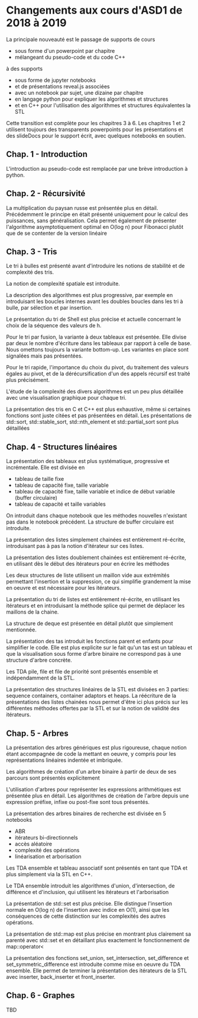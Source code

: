 # Changements aux cours d'ASD1 de 2018 à 2019

La principale nouveauté est le passage de supports de cours 

* sous forme d'un powerpoint par chapitre
* mélangeant du pseudo-code et du code C++

à des supports 

* sous forme de jupyter notebooks 
* et de présentations reveal.js associées
* avec un notebook par sujet, une dizaine par chapitre
* en langage python pour expliquer les algorithmes et structures
* et en C++ pour l'utilisation des algorithmes et structures équivalentes la STL

Cette transition est complète pour les chapitres 3 à 6. Les chapitres 1 et 2 utilisent toujours des transparents powerpoints pour les présentations et des slideDocs pour le support écrit, avec quelques notebooks en soutien. 

## Chap. 1 - Introduction

L'introduction au pseudo-code est remplacée par une brève introduction à python. 

## Chap. 2 - Récursivité

La multiplication du paysan russe est présentée plus en détail. Précédemment le principe en était présenté uniquement pour le calcul des puissances, sans généralisation. Cela permet également de présenter l'algorithme asymptotiquement optimal en O(log n) pour Fibonacci plutôt que de se contenter de la version linéaire

## Chap. 3 - Tris

Le tri à bulles est présenté avant d'introduire les notions de stabilité et de complexité des tris. 

La notion de complexité spatiale est introduite. 

La description des algorithmes est plus progressive, par exemple en introduisant les boucles internes avant les doubles boucles dans les tri à bulle, par sélection et par insertion. 

Le présentation du tri de Shell est plus précise et actuelle concernant le choix de la séquence des valeurs de h. 

Pour le tri par fusion, la variante à deux tableaux est présentée. Elle divise par deux le nombre d'écriture dans les tableaux par rapport à celle de base. Nous omettons toujours la variante bottom-up. Les variantes en place sont signalées mais pas présentées. 

Pour le tri rapide, l'importance du choix du pivot, du traitement des valeurs égales au pivot, et de la dérécursification d'un des appels récursif est traité plus précisément. 

L'étude de la complexité des divers algorithmes est un peu plus détaillée avec une visualisation graphique pour chaque tri.

La présentation des tris en C et C++ est plus exhaustive, même si certaines fonctions sont juste citées et pas présentées en détail. Les présentations de std::sort, std::stable_sort, std::nth_element et std::partial_sort sont plus détaillées

## Chap. 4 - Structures linéaires

La présentation des tableaux est plus systématique, progressive et incrémentale. Elle est divisée en 

* tableau de taille fixe
* tableau de capacité fixe, taille variable
* tableau de capacité fixe, taille variable et indice de début variable (buffer circulaire)
* tableau de capacité et taille variables

On introduit dans chaque notebook que les méthodes nouvelles n'existant pas dans le notebook précédent. La structure de buffer circulaire est introduite. 

La présentation des listes simplement chainées est entièrement ré-écrite, introduisant pas à pas la notion d'itérateur sur ces listes.

La présentation des listes doublement chainées est entièrement ré-écrite, en utilisant dès le début des itérateurs pour en écrire les méthodes 

Les deux structures de liste utilisent un maillon vide aux extrémités permettant l'insertion et la suppression, ce qui simplifie grandement la mise en oeuvre et est nécessaire pour les itérateurs.  

La présentation du tri de listes est entièrement ré-écrite, en utilisant les itérateurs et en introduisant la méthode splice qui permet de déplacer les maillons de la chaine. 

La structure de deque est présentée en détail plutôt que simplement mentionnée. 

La présentation des tas introduit les fonctions parent et enfants pour simplifier le code. Elle est plus explicite sur le fait qu'un tas est un tableau et que la visualisation sous forme d'arbre binaire ne correspond pas à une structure d'arbre concrète.

Les TDA pile, file et file de priorité sont présentés ensemble et indépendamment de la STL. 

La présentation des structures linéaires de la STL est divisées en 3 parties: sequence containers, container adaptors et heaps. La réécriture de la présentations des listes chainées nous permet d'être ici plus précis sur les différentes méthodes offertes par la STL et sur la notion de validité des itérateurs. 

## Chap. 5 - Arbres

La présentation des arbres génériques est plus rigoureuse, chaque notion étant accompagnée de code la mettant en oeuvre, y compris pour les représentations linéaires indentée et imbriquée. 

Les algorithmes de création d'un arbre binaire à partir de deux de ses parcours sont présentés explicitement

L'utilisation d'arbres pour représenter les expressions arithmétiques est présentée plus en détail. Les algorithmes de création de l'arbre depuis une expression préfixe, infixe ou post-fixe sont tous présentés. 

La présentation des arbres binaires de recherche est divisée en 5 notebooks

* ABR
* itérateurs bi-directionnels
* accès aléatoire
* complexité des opérations
* linéarisation et arborisation

Les TDA ensemble et tableau associatif sont présentés en tant que TDA et plus simplement via la STL en C++. 

Le TDA ensemble introduit les algorithmes d'union, d'intersection, de différence et d'inclusion, qui utilisent les itérateurs et l'arborisation

La présentation de std::set est plus précise. Elle distingue l'insertion normale en O(log n) de l'insertion avec indice en O(1), ainsi que les conséquences de cette distinction sur les complexités des autres opérations. 

La présentation de std::map est plus précise en montrant plus clairement sa parenté avec std::set et en détaillant plus exactement le fonctionnement de map::operator<

La présentation des fonctions set_union, set_intersection, set_difference et set_symmetric_difference est introduite comme mise en oeuvre du TDA ensemble. Elle permet de terminer la présentation des itérateurs de la STL avec inserter, back_inserter et front_inserter. 

## Chap. 6 - Graphes 

TBD
